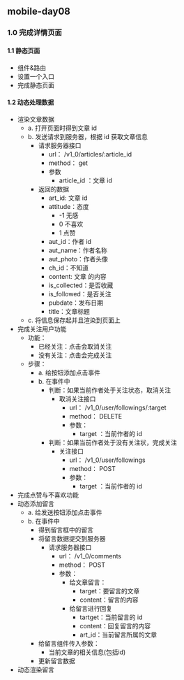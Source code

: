 ## mobile-day08

### 1.0 完成详情页面

#### 1.1 静态页面

+ 组件&路由
+ 设置一个入口
+ 完成静态页面

#### 1.2 动态处理数据

+ 渲染文章数据
  + a. 打开页面时得到文章 id
  + b. 发送请求到服务器，根据 id 获取文章信息
    + 请求服务器接口
      + url： /v1_0/articles/:article_id 
      + method： get
      + 参数
        + article_id ：文章 id
    + 返回的数据
      + art_id: 文章 id
      + attitude：态度
        + -1 无感
        + 0 不喜欢
        + 1 点赞
      + aut_id：作者 id
      + aut_name：作者名称
      + aut_photo：作者头像
      + ch_id：不知道
      + content: 文章 的内容
      + is_collected：是否收藏
      + is_followed：是否关注
      + pubdate：发布日期
      + title：文章标题
  + c. 将信息保存起并且渲染到页面上
+ 完成关注用户功能
  + 功能：
    + 已经关注：点击会取消关注
    + 没有关注：点击会完成关注
  + 步骤：
    + a. 给按钮添加点击事件
    + b. 在事件中
      + 判断：如果当前作者处于关注状态，取消关注
        + 取消关注接口
          + url： /v1_0/user/followings/:target 
          + method： DELETE 
          + 参数：
            +  target ：当前作者的 id
      + 判断：如果当前作者处于没有关注状，完成关注
        + 关注接口
          + url： /v1_0/user/followings 
          + method： POST 
          + 参数：
            +  target ：当前作者的 id
+ 完成点赞与不喜欢功能
+ 动态添加留言
  + a. 给发送按钮添加点击事件
  + b. 在事件中
    + 得到留言框中的留言
    + 将留言数据提交到服务器
      + 请求服务器接口
        + url： /v1_0/comments 
        + method： POST 
        + 参数：
          + 给文章留言：
            + target：要留言的文章
            + content：留言的内容
          + 给留言进行回复
            + tartget：当前留言的 id
            + content：回复留言的内容
            + art_id：当前留言所属的文章
    + 给留言组件传入参数：
      + 当前文章的相关信息(包括id)
    + 更新留言数据
+ 动态渲染留言

